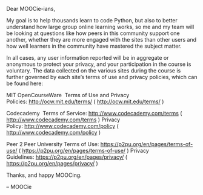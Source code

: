 Dear MOOCie-ians,

My goal is to help thousands learn to code Python, but also to better understand how large group online learning works, so me and my team will be looking at questions like how peers in this community support one another, whether they are more engaged with the sites than other users and how well learners in the community have mastered the subject matter.

In all cases, any user information reported will be in aggregate or anonymous to protect your privacy, and your participation in the course is voluntary. The data collected on the various sites during the course is further governed by each site’s terms of use and privacy policies, which can be found here:

MIT OpenCourseWare 
Terms of Use and Privacy Policies: http://ocw.mit.edu/terms/ ( http://ocw.mit.edu/terms/ ) 

Codecademy 
Terms of Service: http://www.codecademy.com/terms ( http://www.codecademy.com/terms ) 
Privacy Policy: http://www.codecademy.com/policy ( http://www.codecademy.com/policy ) 

Peer 2 Peer University
Terms of Use: https://p2pu.org/en/pages/terms-of-use/ ( https://p2pu.org/en/pages/terms-of-use/ ) 
Privacy Guidelines: https://p2pu.org/en/pages/privacy/ ( https://p2pu.org/en/pages/privacy/ ) 

Thanks, and happy MOOCing.

– MOOCie